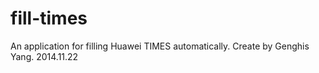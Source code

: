 fill-times
==========

An application for filling Huawei TIMES automatically.
Create by Genghis Yang. 2014.11.22
